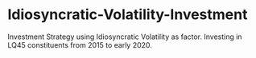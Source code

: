 # Idiosyncratic-Volatility-Investment
Investment Strategy using Idiosyncratic Volatility as factor. Investing in LQ45 constituents from 2015 to early 2020.

